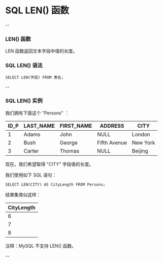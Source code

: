 # SQL LEN() 函数

--

### LEN() 函数

LEN 函数返回文本字段中值的长度。

### SQL LEN() 语法

```
SELECT LEN(字段) FROM 表名;
```

--

### SQL LEN() 实例

我们拥有下面这个 "Persons" ：

| ID_P | LAST_NAME | FIRST_NAME | ADDRESS      | CITY     |
|------|-----------|------------|--------------|----------|
|    1 | Adams     | John       | NULL         | London   |
|    2 | Bush      | George     | Fifth Avenue | New York |
|    3 | Carter    | Thomas     | NULL         | Beijing  |

现在，我们希望取得 "CITY" 字段值的长度。

我们使用如下 SQL 语句：

```
SELECT LEN(CITY) AS CityLength FROM Persons;
```

结果集类似这样：

| CityLength |
|------------|
| 6          |
| 7          |
| 8          |

注释：MySQL 不支持 LEN() 函数。

--
